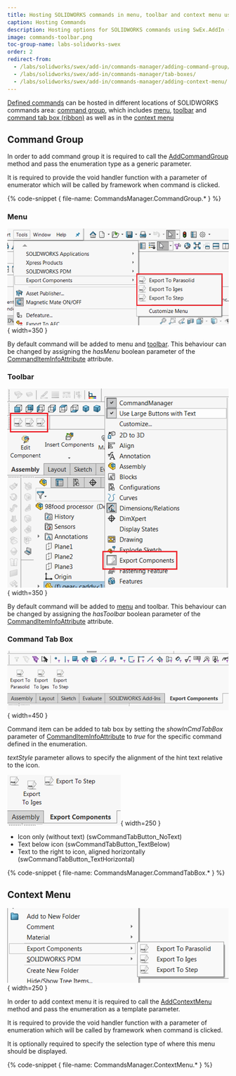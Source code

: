 ```yaml
---
title: Hosting SOLIDWORKS commands in menu, toolbar and context menu using SwEx.AddIn
caption: Hosting Commands
description: Hosting options for SOLIDWORKS commands using SwEx.AddIn (command group, context menu, toolbar and commands tab box)
image: commands-toolbar.png
toc-group-name: labs-solidworks-swex
order: 2
redirect-from:
  - /labs/solidworks/swex/add-in/commands-manager/adding-command-group/
  - /labs/solidworks/swex/add-in/commands-manager/tab-boxes/
  - /labs/solidworks/swex/add-in/commands-manager/adding-context-menu/
---
```

[Defined commands](/labs/solidworks/swex/add-in/commands-manager/defining-commands/) can be hosted in different locations of SOLIDWORKS commands area: [command group](#command-group), which includes [menu](#menu), [toolbar](#toolbar) and [command tab box (ribbon)](#command-tab-box) as well as in the [context menu](#context-menu)

## Command Group

In order to add command group it is required to call the [AddCommandGroup](https://docs.codestack.net/swex/add-in/html/M_CodeStack_SwEx_AddIn_SwAddInEx_AddCommandGroup__1.htm) method and pass the enumeration type as a generic parameter.

It is required to provide the void handler function with a parameter of enumerator which will be called by framework when command is clicked.

{% code-snippet { file-name: CommandsManager.CommandGroup.* } %}

### Menu

![Commands displayed in the SOLIDWORKS menu](commands-menu.png){ width=350 }

By default command will be added to menu and [toolbar](#toolbar). This behaviour can be changed by assigning the *hasMenu* boolean parameter of the [CommandItemInfoAttribute](https://docs.codestack.net/swex/add-in/html/T_CodeStack_SwEx_AddIn_Attributes_CommandItemInfoAttribute.htm) attribute.

### Toolbar

![Commands displayed in the SOLIDWORKS toolbar](commands-toolbar.png){ width=350 }

By default command will be added to [menu](#menu) and toolbar. This behaviour can be changed by assigning the *hasToolbar* boolean parameter of the [CommandItemInfoAttribute](https://docs.codestack.net/swex/add-in/html/T_CodeStack_SwEx_AddIn_Attributes_CommandItemInfoAttribute.htm) attribute.

### Command Tab Box

![Commands added to command tab box](command-tab.png){ width=450 }

Command item can be added to tab box by setting the *showInCmdTabBox* parameter of 
[CommandItemInfoAttribute](https://docs.codestack.net/swex/add-in/html/T_CodeStack_SwEx_AddIn_Attributes_CommandItemInfoAttribute.htm) to *true* for the specific command defined in the enumeration.

*textStyle* parameter allows to specify the alignment of the hint text relative to the icon.

![Text display styles in command tab box](command-tab-box-text-display.png){ width=250 }

* Icon only (without text) (swCommandTabButton_NoText)
* Text below icon (swCommandTabButton_TextBelow)
* Text to the right to icon, aligned horizontally (swCommandTabButton_TextHorizontal)

{% code-snippet { file-name: CommandsManager.CommandTabBox.* } %}

## Context Menu

![Commands displayed in the context menu](commands-context-menu.png){ width=250 }

In order to add context menu it is required to call the [AddContextMenu](https://docs.codestack.net/swex/add-in/html/M_CodeStack_SwEx_AddIn_SwAddInEx_AddContextMenu__1.htm) method and pass the enumeration as a template parameter.

It is required to provide the void handler function with a parameter of enumeration which will be called by framework when command is clicked.

It is optionally required to specify the selection type of where this menu should be displayed.

{% code-snippet { file-name: CommandsManager.ContextMenu.* } %}



